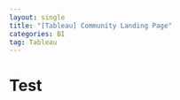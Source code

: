 ```yaml
---
layout: single
title: "[Tableau] Community Landing Page"
categories: BI
tag: Tableau
---
```


# Test 